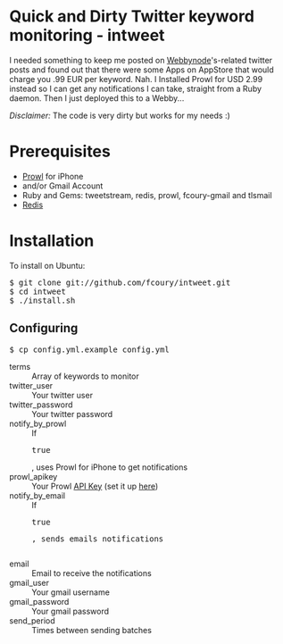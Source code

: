 # Quick and Dirty Twitter keyword monitoring - intweet

I needed something to keep me posted on <a href="http://webbynode.com">Webbynode</a>'s-related twitter posts and found out that there were some Apps on AppStore that would charge you .99 EUR per keyword. Nah. I Installed Prowl for USD 2.99 instead so I can get any notifications I can take, straight from a Ruby daemon. Then I just deployed this to a Webby...

*Disclaimer:* The code is very dirty but works for my needs :)

# Prerequisites

* <a href="http://prowl.weks.net/">Prowl</a> for iPhone
* and/or Gmail Account
* Ruby and Gems: tweetstream, redis, prowl, fcoury-gmail and tlsmail
* <a href="http://code.google.com/p/redis/">Redis</a>

# Installation

To install on Ubuntu:

<pre>
$ git clone git://github.com/fcoury/intweet.git
$ cd intweet
$ ./install.sh
</pre>

## Configuring

<pre>
$ cp config.yml.example config.yml
</pre>

<dl>
  <dt>terms</dt>
  <dd>Array of keywords to monitor</dd>
  <dt>twitter_user</dt>
  <dd>Your twitter user</dd>
  <dt>twitter_password</dt>
  <dd>Your twitter password</dd>
  <dt>notify_by_prowl</dt>
  <dd>If <pre>true</pre>, uses Prowl for iPhone to get notifications</dd>
  <dt>prowl_apikey</dt>
  <dd>Your Prowl <a href="http://prowl.weks.net/api.php">API Key</a> (set it up <a href="https://prowl.weks.net/settings.php">here</a>)</dd>
  <dt>notify_by_email</dt>
  <dd>If <pre>true<pre>, sends emails notifications</dd>
  <dt>email</dt>
  <dd>Email to receive the notifications</dd>
  <dt>gmail_user</dt>
  <dd>Your gmail username</dd>
  <dt>gmail_password</dt>
  <dd>Your gmail password</dd>
  <dt>send_period</dt>
  <dd>Times between sending batches</dd>
</dl>  
